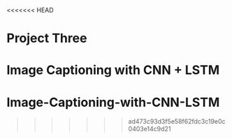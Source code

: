 <<<<<<< HEAD
# Project Three

Image Captioning with CNN + LSTM
=======
# Image-Captioning-with-CNN-LSTM
>>>>>>> ad473c93d3f5e58f62fdc3c19e0c0403e14c9d21
